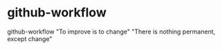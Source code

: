 # github-workflow
github-workflow
"To improve is to change"
"There is nothing permanent, except change"
